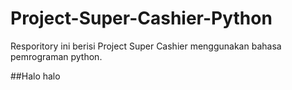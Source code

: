 # Project-Super-Cashier-Python
Resporitory ini berisi Project Super Cashier menggunakan bahasa pemrograman python.

##Halo halo
